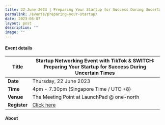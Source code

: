 ```yaml
---
title: 22 June 2023 | Preparing Your Startup for Success During Uncertain Times
permalink: /events/preparing-your-startup/
date: 2023-06-07
layout: post
description: ""
image: ""
---
```


#### Event details


| **Title** | Startup Networking Event with TikTok & SWITCH: Preparing Your Startup for Success During Uncertain Times |
| -------- | -------- |
|**Date** | Thursday, 22 June 2023 
| **Time**    | 4pm - 7.30pm (Singapore Time / UTC +8) |
|**Venue** | The Meeting Point at LaunchPad @ one-north
| **Register** |   [Click here](https://tiktokstartup.splashthat.com) |

#### About